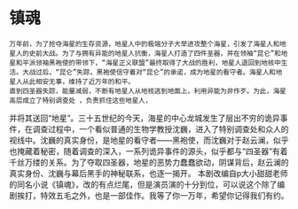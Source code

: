 # 镇魂

    万年前，为了抢夺海星的生存资源，地星人中的极端分子大举进攻整个海星，引发了海星人和地星人的史前大战。为了与拥有异能的地星人抗衡，海星人打造了四件圣器，并在领袖“昆仑”和地星和平派领袖黑袍使的带领下，“海星正义联盟”最终取得了大战的胜利，地星人退回到地核中生活。大战过后，“昆仑”失踪，黑袍使信守着对“昆仑”的承诺，成为地星的看守者。海星人和地星人从此相安无事，维持了近万年的和平。
    直到四圣器失踪，能量减弱，不断有地星人从地核逃到地面上，利用异能为非作歹。为此，海星高层成立了特别调查处 ，负责抓住这些地星人，
并将其送回“地星”。三十五世纪的今天，海星的中心龙城发生了层出不穷的诡异事件，在调查过程中，一个看似普通的生物学教授沈巍，进入了特别调查处和众人的视线中。沈巍的真实身份，是地星的看守者——黑袍使，而沈巍对于赵云澜，似乎也掩藏着秘密，随着调查的深入，一系列诡异事件的源头，似乎都与“四圣器”有着千丝万缕的关系。为了夺取四圣器，地星的恶势力蠢蠢欲动，阴谋背后，赵云澜的真实身份、沈巍与幕后黑手的神秘联系，也逐一揭开。
    本剧改编自p大小甜甜老师的同名小说《镇魂》，改的有点烂尾，但是演员演的十分到位，可以说这个除了编剧挨打，特效五毛之外，也是一部佳作。我等了你一万年，希望你记得我们有约。
